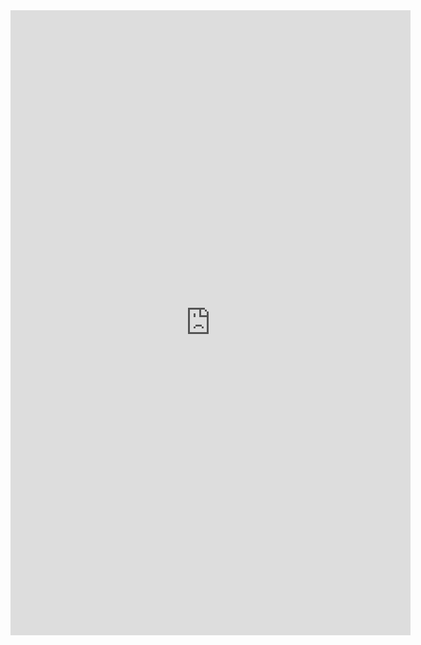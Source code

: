 

<iframe src="https://docs.google.com/forms/d/e/1FAIpQLScCGh83OGKU7XIsavNg0O9edc4poL1xHtCeX9PdT_7IP27lUA/viewform?embedded=true" width="640" height="1000" frameborder="0" marginheight="0" marginwidth="0">Loading…</iframe>


